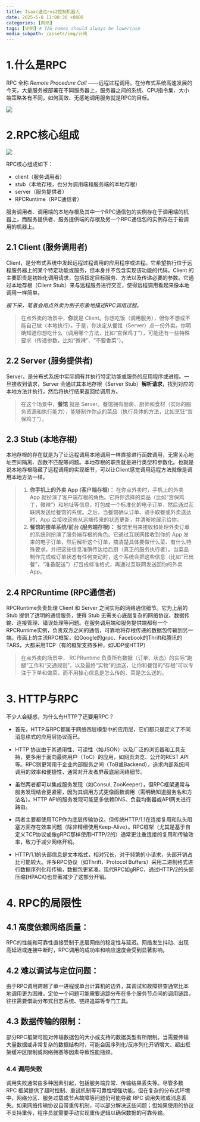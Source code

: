 ```yaml
---
title: Isaac通过ros2控制机器人
date: 2025-5-8 11:08:30 +0800
categories: [网络]
tags: [计网] # TAG names should always be lowercase
media_subpath: /assets/img/计网 
---
```


# 1.什么是RPC
RPC 全称 *Remote Procedure Call* ——远程过程调用。在分布式系统高速发展的今天，大量服务被部署在不同服务器上，服务器之间的系统、CPU指令集、大小端策略各有不同，如何高效、无感地调用服务就是RPC的目标。

![](9eba9936-6712-4ae8-a371-04f65bfe8ff8.png)

# 2.RPC核心组成
![](mermaid-diagram-2025-05-14-113529.png)

RPC核心组成如下：

- client（服务调用者）
- stub（本地存根，也分为调用端和服务端的本地存根）
- server（服务提供者）
- RPCRuntime（RPC通信者）

服务调用者、调用端的本地存根及其中一个RPC通信包的实例存在于调用端的机器上，而服务提供者、服务提供端的存根及另一个RPC通信包的实例存在于被调用的机器上。

## 2.1 Client (服务调用者)

Client，是分布式系统中发起远程过程调用的应用程序或进程。它希望执行位于远程服务器上的某个特定功能或服务，但本身并不包含实现该功能的代码。Client 的主要职责是初始化调用请求，包括指定目标服务、方法以及传递必要的参数。它通过本地存根（Client Stub）来与远程服务进行交互，使得远程调用看起来像本地调用一样简单。

*接下来，笔者会用点外卖为例子形象地描述RPC调用过程。*


> 在点外卖的场景中，**你**就是 Client。你想吃饭（调用服务），但你不想或不能自己做（本地执行）。于是，你决定从餐馆（Server）点一份外卖。你明确知道你想吃什么（调用哪个方法，比如“宫保鸡丁”），可能还有一些特殊要求（传递参数，比如“微辣”、“不要香菜”）。

## 2.2 Server (服务提供者)
Server，是分布式系统中实际拥有并执行特定功能或服务的应用程序或进程。一旦接收到请求，Server 会通过其本地存根（Server Stub）**解析请求**，找到对应的本地方法并执行，然后将执行结果返回给调用方。

> 在这个场景中，**餐馆** 就是 Server。餐馆拥有厨房、厨师和食材（实际的服务资源和执行能力），能够制作你点的菜品（执行具体的方法，比如烹饪“宫保鸡丁”）。

## 2.3 Stub (本地存根)
本地存根的存在就是为了让远程调用本地调用一样直接进行函数调用，无需关心地址空间隔离、函数不匹配等问题。本地存根的职责就是进行类型和参数化。也就是说本地存根隐藏了远程调用的实现细节，可以让Client感觉调用远程方法就像是调用本地方法一样。

>1. **你手机上的外卖 App (客户端存根)：**
在你点外卖时，手机上的外卖 App 就扮演了客户端存根的角色。它将你选择的菜品（比如“宫保鸡丁，微辣”）和地址等信息，打包成一个标准化的电子订单，然后通过互联网发送给餐馆的系统。之后，当餐馆确认订单、骑手取餐或外卖送达时，App 会接收这些从远端传来的状态更新，并清晰地展示给你。
>2. **餐馆的接单系统/前台 (服务端存根)：**
餐馆里用来接收和处理外卖订单的系统则扮演了服务端存根的角色。它通过互联网接收到你的 App 发来的电子订单，然后解析这个订单，搞清楚具体要做什么菜、有什么特殊要求，并把这些信息准确传达给后厨（真正的服务执行者）。当菜品制作完成或订单状态有任何变动时，这个系统会把这些信息（比如“已出餐”，“准备配送”）打包成标准格式，再通过互联网发送回你的外卖 App。

## 2.4 RPCRuntime (RPC通信者)
RPCRuntime负责处理 Client 和 Server 之间实际的网络通信细节。它为上层的 Stub 提供了透明的通信服务，使得 Stub 无需关心底层复杂的网络协议、数据传输、连接管理、错误处理等问题。在服务调用端和服务提供端都有一个RPCRuntime实例，负责双方之间的通信，可靠地将存根传递的数据包传输到另一端。市面上的主流RPC框架，如Google的grpc、Facebook的Thrift和腾讯的TARS，大都采用TCP（有的框架支持多种，如UDP或HTTP）

> 在点外卖的场景中， RCPRuntime 负责所有数据（订单、状态）的实际“跑腿”工作和“交通规则”，以及最终“实物”的运送，让你和餐馆的“存根”可以专注于下单和做菜，而不用操心信息是怎么传的、菜是怎么送的。

# 3. HTTP与RPC
不少人会疑惑，为什么有HTTP了还要用RPC？

- 首先，HTTP与RPC都属于网络四层模型中的应用层，它们都只是定义了不同消息格式的应用层协议而已。

- HTTP 协议由于其通用性、可读性（如JSON）以及广泛的浏览器和工具支持，更多用于面向最终用户（ToC）的应用，如网页浏览、公开的REST API等。RPC则更常用于企业内部服务之间（ToB或Backend），追求内部系统间调用的效率和便捷性，通常对开发者屏蔽底层网络细节。

- 虽然两者都可以集成服务发现（如Consul, ZooKeeper），但RPC框架通常与服务发现结合更紧密，因为其调用方式更像函数调用（需明确知道服务名和方法名）。HTTP API的服务发现可能更多依赖DNS、负载均衡器或API网关进行路由。

- 两者主要都使用TCP作为底层传输协议。但传统HTTP/1.1在连接复用和队头阻塞方面存在效率问题（除非精细使用Keep-Alive）。RPC框架（尤其是基于自定义TCP协议或像gRPC那样使用HTTP/2的）通常更注重连接的复用和传输效率，致力于减少网络开销。

- HTTP/1.1的头部信息是文本格式，相对冗长，对于频繁的小请求，头部开销占比可能较大。许多RPC协议（如Thrift、Protocol Buffers）采用二进制格式进行数据序列化和传输，数据包更紧凑。现代RPC如gRPC，通过HTTP/2的头部压缩(HPACK)也显著减少了这部分开销。

# 4. RPC的局限性
## 4.1 高度依赖网络质量：

RPC的性能和可靠性直接受制于底层网络的稳定性与延迟。网络发生抖动、出现高延迟或连接中断时，RPC调用的成功率和响应速度会受到显著影响。

## 4.2 难以调试与定位问题：

由于RPC调用跨越了单一进程或单台计算机的边界，其调试和故障排查通常比本地调用更为困难。定位一个问题可能需要追踪分布在多个服务节点间的调用链路，往往需要借助分布式日志系统、链路追踪等专门工具。

## 4.3 数据传输的限制：

部分RPC框架可能对传输数据包的大小或支持的数据类型有所限制。当需要传输大量数据或非常复杂的数据结构时，可能会因序列化/反序列化开销增大、超出框架缓冲区限制或网络拥塞等因素导致性能瓶颈。

### 4.4 调用失败

调用失败通常由多种因素引起，包括服务端异常、传输结果丢失等。尽管多数 RPC 框架提供了超时控制、重试机制等可靠性增强功能，但在复杂的分布式环境中，网络分区、服务过载或节点故障等问题仍可能导致 RPC 调用失败或消息丢失。如果网络传输协议自带重传机制，可以部分解决这些问题；但如果使用的协议不支持重传，程序员就需要手动实现重传逻辑以确保数据的可靠传输。
